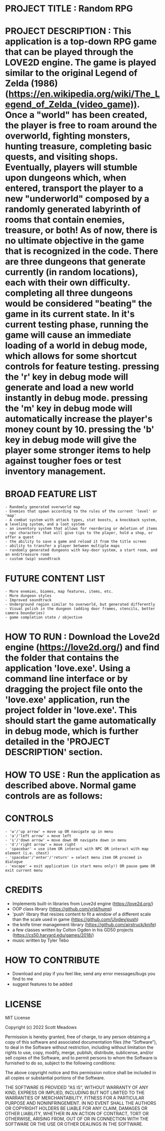 # PROJECT TITLE : Random RPG

# PROJECT DESCRIPTION : This application is a top-down RPG game that can be played through the LOVE2D engine. The game is played similar to the original Legend of Zelda (1986) (https://en.wikipedia.org/wiki/The_Legend_of_Zelda_(video_game)). Once a "world" has been created, the player is free to roam around the overworld, fighting monsters, hunting treasure, completing basic quests, and visiting shops. Eventually, players will stumble upon dungeons which, when entered, transport the player to a new "underworld" composed by a randomly generated labyrinth of rooms that contain enemies, treasure, or both! As of now, there is no ultimate objective in the game that is recognized in the code. There are three dungeons that generate currently (in random locations), each with their own difficulty. completing all three dungeons would be considered "beating" the game in its current state. In it's current testing phase, running the game will cause an immediate loading of a world in debug mode, which allows for some shortcut controls for feature testing. pressing the 'r' key in debug mode will generate and load a new world instantly in debug mode. pressing the 'm' key in debug mode will automatically increase the player's money count by 10. pressing the 'b' key in debug mode will give the player some stronger items to help against tougher foes or test inventory management.
  # BROAD FEATURE LIST
    - Randomly generated overworld map
    - Enemies that spawn according to the rules of the current 'level' or 'map'
    - A combat system with attack types, stat boosts, a knockback system, a leveling system, and a loot system
    - an inventory system that allows for reordering or deletion of items
    - npc characters that will give tips to the player, hold a shop, or offer a quest
    - the ability to save a game and reload it from the title screen
    - ability to transfer a player between multiple maps
    - randomly generated dungeons with key-door system, a start room, and an end/treasure room
    - custom (wip) soundtrack
  # FUTURE CONTENT LIST
    - More enemies, biomes, map features, items, etc.
    - More dungeon styles
    - Improved soundtrack
    - Underground region similar to overworld, but generated differently
    - Visual polish in the dungeon (adding door frames, stencils, better camera boundaries)
    - game completion state / objective
    
# HOW TO RUN : Download the Love2d engine (https://love2d.org/) and find the folder that contains the application 'love.exe'. Using a command line interface or by dragging the project file onto the 'love.exe' application, run the project folder in 'love.exe'. This should start the game automatically in debug mode, which is further detailed in the 'PROJECT DESCRIPTION' section.

# HOW TO USE : Run the application as described above. Normal game controls are as follows:
  # CONTROLS
    - 'w'/'up arrow' = move up OR navigate up in menu
    - 'a'/'left arrow' = move left
    - 's'/'down arrow' = move down OR navigate down in menu
    - 'd'/'right arrow' = move right
    - 'spacebar' = use item OR interact with NPC OR interact with map element (i.e. chest)
    - 'spacebar'/'enter'/'return' = select menu item OR proceed in dialogue
    - 'escape' = exit application (in start menu only!) OR pause game OR exit current menu
    
# CREDITS 
  - Implements built-in libraries from Love2d engine (https://love2d.org/)
  - OOP class library (https://github.com/vrld/hump)
  - 'push' library that resizes content to fit a window of a different scale than the scale used in game (https://github.com/Ulydev/push)
  - the knife timer management library (https://github.com/airstruck/knife)
  - a few classes written by Colton Ogden in his GD50 projects (https://cs50.harvard.edu/games/2018/)
  - music written by Tyler Tebo
  
# HOW TO CONTRIBUTE
  - Download and play if you feel like; send any error messages/bugs you find to me
  - suggest features to be added

# LICENSE
MIT License

Copyright (c) 2022 Scott Meadows

Permission is hereby granted, free of charge, to any person obtaining a copy
of this software and associated documentation files (the "Software"), to deal
in the Software without restriction, including without limitation the rights
to use, copy, modify, merge, publish, distribute, sublicense, and/or sell
copies of the Software, and to permit persons to whom the Software is
furnished to do so, subject to the following conditions:

The above copyright notice and this permission notice shall be included in all
copies or substantial portions of the Software.

THE SOFTWARE IS PROVIDED "AS IS", WITHOUT WARRANTY OF ANY KIND, EXPRESS OR
IMPLIED, INCLUDING BUT NOT LIMITED TO THE WARRANTIES OF MERCHANTABILITY,
FITNESS FOR A PARTICULAR PURPOSE AND NONINFRINGEMENT. IN NO EVENT SHALL THE
AUTHORS OR COPYRIGHT HOLDERS BE LIABLE FOR ANY CLAIM, DAMAGES OR OTHER
LIABILITY, WHETHER IN AN ACTION OF CONTRACT, TORT OR OTHERWISE, ARISING FROM,
OUT OF OR IN CONNECTION WITH THE SOFTWARE OR THE USE OR OTHER DEALINGS IN THE
SOFTWARE.
